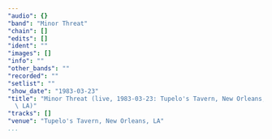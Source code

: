 ```yaml
---
"audio": {}
"band": "Minor Threat"
"chain": []
"edits": []
"ident": ""
"images": []
"info": ""
"other_bands": ""
"recorded": ""
"setlist": ""
"show_date": "1983-03-23"
"title": "Minor Threat (live, 1983-03-23: Tupelo's Tavern, New Orleans,\
  \ LA)"
"tracks": []
"venue": "Tupelo's Tavern, New Orleans, LA"
...
```

